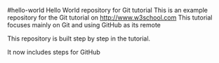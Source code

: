 #hello-world
Hello World repository for Git tutorial
This is an example repository for the Git tutorial on http://www.w3school.com
This tutorial focuses mainly on Git  and using GitHub as its remote

This repository is built step by step in the tutorial.

It now includes steps for GitHub
